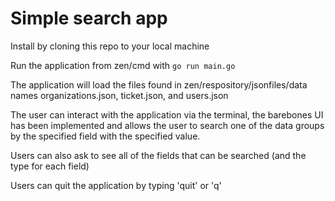 # Simple search app
Install by cloning this repo to your local machine

Run the application from zen/cmd with `go run main.go`

The application will load the files found in zen/respository/jsonfiles/data names organizations.json, ticket.json, and users.json

The user can interact with the application via the terminal, the barebones UI has been implemented and allows the user to search one of the data groups by the specified field with the specified value.

Users can also ask to see all of the fields that can be searched (and the type for each field)

Users can quit the application by typing 'quit' or 'q'

